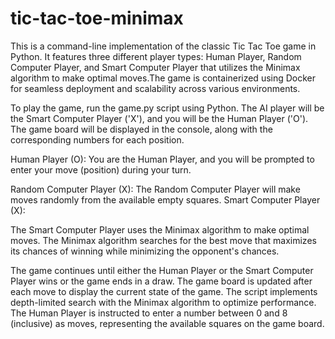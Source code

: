 # tic-tac-toe-minimax
This is a command-line implementation of the classic Tic Tac Toe game in Python. It features three different player types: Human Player, Random Computer Player, and Smart Computer Player that utilizes the Minimax algorithm to make optimal moves.The game is containerized using Docker for seamless deployment and scalability across various environments.


To play the game, run the game.py script using Python. The AI player will be the Smart Computer Player ('X'), and you will be the Human Player ('O'). The game board will be displayed in the console, along with the corresponding numbers for each position.


Human Player (O):
You are the Human Player, and you will be prompted to enter your move (position) during your turn.

Random Computer Player (X):
The Random Computer Player will make moves randomly from the available empty squares.
Smart Computer Player (X):

The Smart Computer Player uses the Minimax algorithm to make optimal moves.
The Minimax algorithm searches for the best move that maximizes its chances of winning while minimizing the opponent's chances.

The game continues until either the Human Player or the Smart Computer Player wins or the game ends in a draw.
The game board is updated after each move to display the current state of the game.
The script implements depth-limited search with the Minimax algorithm to optimize performance.
The Human Player is instructed to enter a number between 0 and 8 (inclusive) as moves, representing the available squares on the game board.
